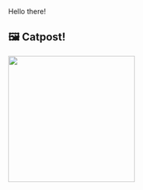 Hello there!



## 🖼️ Catpost!

<sub>
    <img src="https://cdn2.thecatapi.com/images/n6iJQcVtD.jpg" height="256">
</sub>

